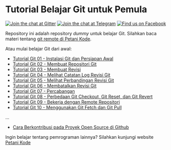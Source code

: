 # Tutorial Belajar Git untuk Pemula

<a href="https://gitter.im/petanikode/belajar-git"><img alt="Join the chat at Gitter" src="https://img.shields.io/badge/Gitter-ED1965?style=for-the-badge&logo=gitter&logoColor=white"></a>
<a href="https://t.me/petanikode"><img alt="Join the chat at Telegram" src="https://img.shields.io/badge/Telegram-2CA5E0?style=for-the-badge&logo=telegram&logoColor=white"></a>
<a href="https://www.facebook.com/petanikode"><img alt="Find us on Facebook" src="https://img.shields.io/badge/Facebook-1877F2?style=for-the-badge&logo=facebook&logoColor=white"></a>

Repository ini adalah repository _dummy_ untuk belajar Git. 
Silahkan baca materi tentang [git remote di Petani Kode](https://www.petanikode.com/git-remote).

Atau mulai belajar Git dari awal:

- [Tutorial Git 01 - Instalasi Git dan Persiapan Awal](https://www.petanikode.com/git-install/)
- [Tutorial Git 02 - Membuat Repositori Git](https://www.petanikode.com/git-init/)
- [Tutorial Git 03 - Membuat Revisi](https://www.petanikode.com/git-commit/)
- [Tutorial Git 04 - Melihat Catatan Log Revisi Git](https://www.petanikode.com/git-log/)
- [Tutorial Git 05 - Melihat Perbandingan Revisi Git](https://www.petanikode.com/git-diff/)
- [Tutorial Git 06 - Membatalkan Revisi Git](https://www.petanikode.com/git-membatalkan-revisi/)
- [Tutorial Git 07 - Percabangan](https://www.petanikode.com/git-branch/)
- [Tutorial Git 08 - Perbedaan Git Checkout, Git Reset, dan Git Revert](https://www.petanikode.com/git-checkout-reset-revert/)
- [Tutorial Git 09 - Bekerja dengan Remote Repositori](https://www.petanikode.com/git-remote/)
- [Tutorial Git 10 - Menggunakan Git Fetch dan Git Pull](https://www.petanikode.com/git-pull-fetch/)

...
- [Cara Berkontribusi pada Proyek Open Source di Github](https://www.petanikode.com/github-workflow/)

Ingin belajar tentang pemrograman lainnya? Silahkan kunjungi website [Petani Kode](https://www.petanikode.com)
